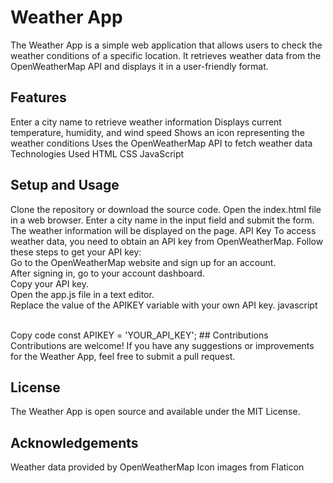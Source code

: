 # Weather App
The Weather App is a simple web application that allows users to check the weather conditions of a specific location. It retrieves weather data from the OpenWeatherMap API and displays it in a user-friendly format.

## Features
Enter a city name to retrieve weather information
Displays current temperature, humidity, and wind speed
Shows an icon representing the weather conditions
Uses the OpenWeatherMap API to fetch weather data
Technologies Used
HTML
CSS
JavaScript
## Setup and Usage
Clone the repository or download the source code.
Open the index.html file in a web browser.
Enter a city name in the input field and submit the form.
The weather information will be displayed on the page.
API Key
To access weather data, you need to obtain an API key from OpenWeatherMap. Follow these steps to get your API key:
<br>
Go to the OpenWeatherMap website and sign up for an account.
<br>
After signing in, go to your account dashboard.
<br>
Copy your API key.
<br>
Open the app.js file in a text editor.
<br>
Replace the value of the APIKEY variable with your own API key.
javascript

<br>
Copy code
const APIKEY = 'YOUR_API_KEY';
## Contributions
Contributions are welcome! If you have any suggestions or improvements for the Weather App, feel free to submit a pull request.

## License
The Weather App is open source and available under the MIT License.

## Acknowledgements
Weather data provided by OpenWeatherMap
Icon images from Flaticon
